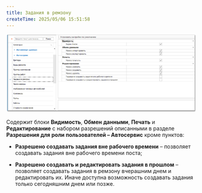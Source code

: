 ```yaml
---
title: Задания в ремзону
createTime: 2025/05/06 15:51:58
---
```

![](../../../../../assets/specification/image135.png)

Содержит блоки **Видимость**, **Обмен** **данными**, **Печать** и **Редактирование** с набором разрешений описанными в разделе **Разрешения для роли пользователей – Автосервис** кроме пунктов:

- **Разрешено создавать задания вне рабочего времени** – позволяет создавать задания вне рабочего времени поста;

- **Разрешено создавать и редактировать задания в прошлом** – позволяет создавать задания в ремзону вчерашним днем и редактировать их. Иначе доступна возможность создавать задания только сегодняшним днем или позже.